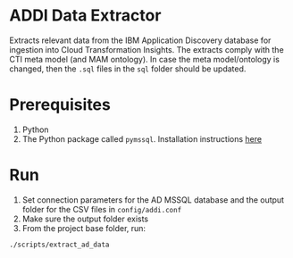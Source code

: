 # ADDI Data Extractor
Extracts relevant data from the IBM Application Discovery database for ingestion into Cloud Transformation Insights.
The extracts comply with the CTI meta model (and MAM ontology). In case the meta model/ontology is changed, then the `.sql` files
in the `sql` folder should be updated.

# Prerequisites
1. Python
2. The Python package called `pymssql`. Installation instructions [here](https://docs.microsoft.com/en-us/sql/connect/python/pymssql/step-1-configure-development-environment-for-pymssql-python-development?view=sql-server-ver15)

# Run
1. Set connection parameters for the AD MSSQL database and the output folder for the CSV files in `config/addi.conf`
2. Make sure the output folder exists
3. From the project base folder, run:
```
./scripts/extract_ad_data
```
